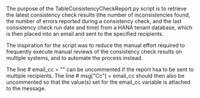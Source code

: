 The purpose of the TableConsistencyCheckReport.py script is to retrieve the latest consistency check results (the number of inconsistencies found, the number of errors reported during a consistency check, and the last consistency check run date and time) from a HANA tenant database, which is then placed into an email and sent to the specified recipients. 

The inspiration for the script was to reduce the manual effort required to frequently execute manual reviews of the consistency check results on multiple systems, and to automate the process instead. 

The line # email_cc = "<LIST OF ADDRESSES SEPERATED BY A COMMA>" can be uncommented if the report hsa to be sent to multiple recipients. The line # msg["Cc"] = email_cc should then also be uncommented so that the value(s) set for the email_cc variable is attached to the message.
